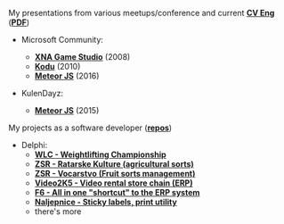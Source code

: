 
My presentations from various meetups/conference and current **[CV Eng](https://github.com/hkalic/AboutMe/blob/master/cv/Hrvoje%20Kalic%20-%20CV%20(EN)%202019.doc?raw=true)** (**[PDF](https://github.com/hkalic/AboutMe/blob/master/cv/Hrvoje%20Kalic%20-%20CV%20(EN)%202022.pdf?raw=true)**)

*	Microsoft Community:
	* **[XNA Game Studio](https://github.com/hkalic/presentation/blob/master/XNA%20Framework.ppt)** (2008)
	* **[Kodu](https://github.com/hkalic/presentation/blob/master/MSC%20-%20Kodu.pptx)** (2010)
	* **[Meteor JS](https://github.com/hkalic/presentation/blob/master/Meteor-MSC.01.2016.pptx)** (2016)

*	KulenDayz:
	* **[Meteor JS](https://github.com/hkalic/presentation/blob/master/Meteor-KulenDayz.2015.pptx)** (2015)

My projects as a software developer (**[repos](https://github.com/hkalic?tab=repositories)**)
*	Delphi:
	* **[WLC - Weightlifting Championship](https://github.com/hkalic/WLC)**
	* **[ZSR - Ratarske Kulture (agricultural sorts)](https://github.com/hkalic/ZSR-RatarskeKulture)**
	* **[ZSR - Vocarstvo (Fruit sorts management)](https://github.com/hkalic/ZSR-Vocarstvo)**
	* **[Video2K5 - Video rental store chain (ERP)](https://github.com/hkalic/Video2K5)**
	* **[F6 - All in one "shortcut" to the ERP system](https://github.com/hkalic/F6)**
	* **[Naljepnice - Sticky labels, print utility](https://github.com/hkalic/Naljepnice)**
	* there's more
